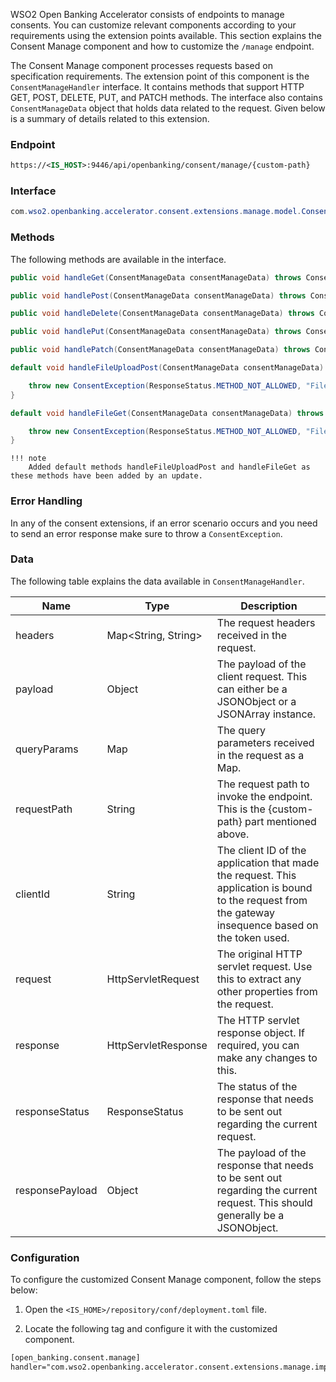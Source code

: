 WSO2 Open Banking Accelerator consists of endpoints to manage consents. You can customize relevant components 
according to your requirements using the extension points available. This section explains the 
Consent Manage component and how to customize the `/manage` endpoint.

The Consent Manage component processes requests based on specification requirements. The extension point of 
this component is the `ConsentManageHandler` interface. It contains methods that support HTTP GET, POST, 
DELETE, PUT, and PATCH methods. The interface also contains `ConsentManageData` object that holds data related to 
the request. Given below is a summary of details related to this extension.

### Endpoint
``` xml
https://<IS_HOST>:9446/api/openbanking/consent/manage/{custom-path}
```

### Interface
``` java
com.wso2.openbanking.accelerator.consent.extensions.manage.model.ConsentManageHandler
```
### Methods
The following methods are available in the interface.
``` java
public void handleGet(ConsentManageData consentManageData) throws ConsentException;
```    
``` java
public void handlePost(ConsentManageData consentManageData) throws ConsentException;
```
``` java
public void handleDelete(ConsentManageData consentManageData) throws ConsentException;
```    
``` java
public void handlePut(ConsentManageData consentManageData) throws ConsentException;
```
``` java
public void handlePatch(ConsentManageData consentManageData) throws ConsentException;
```
``` java
default void handleFileUploadPost(ConsentManageData consentManageData) throws ConsentException {

    throw new ConsentException(ResponseStatus.METHOD_NOT_ALLOWED, "File upload is not supported");
}
```
``` java
default void handleFileGet(ConsentManageData consentManageData) throws ConsentException {

    throw new ConsentException(ResponseStatus.METHOD_NOT_ALLOWED, "File retrieval is not supported");
}
```
    !!! note
        Added default methods handleFileUploadPost and handleFileGet as these methods have been added by an update. 
        
### Error Handling
In any of the consent extensions, if an error scenario occurs and you need to send an error response make sure to throw 
a `ConsentException`.

### Data 
The following table explains the data available in `ConsentManageHandler`.

| Name      | Type                  | Description  |
| ----------|-----------------------| -------------|
| headers   | Map<String, String>   | The request headers received in the request. |
| payload   | Object                | The payload of the client request. This can either be a JSONObject or a JSONArray instance. |
| queryParams   | Map               | The query parameters received in the request as a Map. |
| requestPath   | String            | The request path to invoke the endpoint. This is the {custom-path} part mentioned above. |
| clientId      | String            | The client ID of the application that made the request. This application is bound to the request from the gateway insequence based on the token used. |
| request       | HttpServletRequest    | The original HTTP servlet request. Use this to extract any other properties from the request. |
| response      | HttpServletResponse   | The HTTP servlet response object. If required, you can make any changes to this. |
| responseStatus    | ResponseStatus    | The status of the response that needs to be sent out regarding the current request. |
| responsePayload   | Object            | The payload of the response that needs to be sent out regarding the current request. This should generally be a JSONObject. |

### Configuration 

To configure the customized Consent Manage component, follow the steps below:

1. Open the `<IS_HOME>/repository/conf/deployment.toml` file.
    
2. Locate the following tag and configure it with the customized component.
```xml 
[open_banking.consent.manage]
handler="com.wso2.openbanking.accelerator.consent.extensions.manage.impl.DefaultConsentManageHandler"
```
